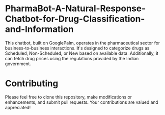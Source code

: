 # PharmaBot-A-Natural-Response-Chatbot-for-Drug-Classification-and-Information

This chatbot, built on GooglePalm, operates in the pharmaceutical sector for business-to-business interactions. It's designed to categorize drugs as Scheduled, Non-Scheduled, or New based on available data. Additionally, it can fetch drug prices using the regulations provided by the Indian government.

# Contributing
Please feel free to clone this repository, make modifications or enhancements, and submit pull requests. Your contributions are valued and appreciated!
